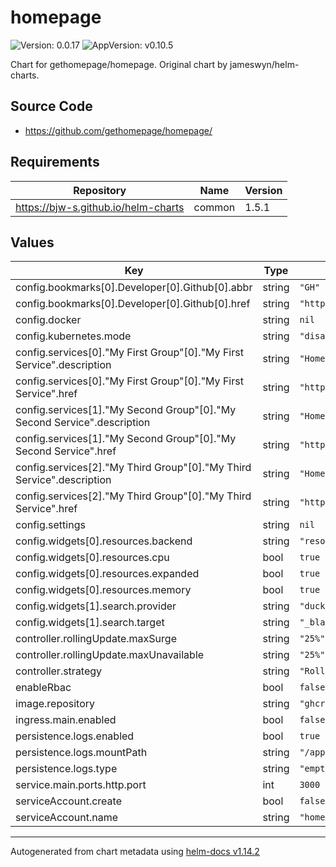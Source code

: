 # homepage

![Version: 0.0.17](https://img.shields.io/badge/Version-0.0.17-informational?style=flat-square) ![AppVersion: v0.10.5](https://img.shields.io/badge/AppVersion-v0.10.5-informational?style=flat-square)

Chart for gethomepage/homepage. Original chart by jameswyn/helm-charts.

## Source Code

* <https://github.com/gethomepage/homepage/>

## Requirements

| Repository | Name | Version |
|------------|------|---------|
| https://bjw-s.github.io/helm-charts | common | 1.5.1 |

## Values

| Key | Type | Default | Description |
|-----|------|---------|-------------|
| config.bookmarks[0].Developer[0].Github[0].abbr | string | `"GH"` |  |
| config.bookmarks[0].Developer[0].Github[0].href | string | `"https://github.com/"` |  |
| config.docker | string | `nil` |  |
| config.kubernetes.mode | string | `"disable"` |  |
| config.services[0]."My First Group"[0]."My First Service".description | string | `"Homepage is awesome"` |  |
| config.services[0]."My First Group"[0]."My First Service".href | string | `"http://localhost/"` |  |
| config.services[1]."My Second Group"[0]."My Second Service".description | string | `"Homepage is the best"` |  |
| config.services[1]."My Second Group"[0]."My Second Service".href | string | `"http://localhost/"` |  |
| config.services[2]."My Third Group"[0]."My Third Service".description | string | `"Homepage is 😎"` |  |
| config.services[2]."My Third Group"[0]."My Third Service".href | string | `"http://localhost/"` |  |
| config.settings | string | `nil` |  |
| config.widgets[0].resources.backend | string | `"resources"` |  |
| config.widgets[0].resources.cpu | bool | `true` |  |
| config.widgets[0].resources.expanded | bool | `true` |  |
| config.widgets[0].resources.memory | bool | `true` |  |
| config.widgets[1].search.provider | string | `"duckduckgo"` |  |
| config.widgets[1].search.target | string | `"_blank"` |  |
| controller.rollingUpdate.maxSurge | string | `"25%"` |  |
| controller.rollingUpdate.maxUnavailable | string | `"25%"` |  |
| controller.strategy | string | `"RollingUpdate"` |  |
| enableRbac | bool | `false` |  |
| image.repository | string | `"ghcr.io/gethomepage/homepage"` |  |
| ingress.main.enabled | bool | `false` |  |
| persistence.logs.enabled | bool | `true` |  |
| persistence.logs.mountPath | string | `"/app/config/logs"` |  |
| persistence.logs.type | string | `"emptyDir"` |  |
| service.main.ports.http.port | int | `3000` |  |
| serviceAccount.create | bool | `false` |  |
| serviceAccount.name | string | `"homepage"` |  |

----------------------------------------------
Autogenerated from chart metadata using [helm-docs v1.14.2](https://github.com/norwoodj/helm-docs/releases/v1.14.2)
